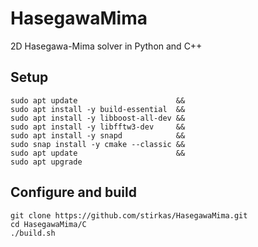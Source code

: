 # HasegawaMima
2D Hasegawa-Mima solver in Python and C++

## Setup
```
sudo apt update                      &&
sudo apt install -y build-essential  &&
sudo apt install -y libboost-all-dev &&
sudo apt install -y libfftw3-dev     &&
sudo apt install -y snapd            &&
sudo snap install -y cmake --classic &&
sudo apt update                      &&
sudo apt upgrade
```

## Configure and build
```
git clone https://github.com/stirkas/HasegawaMima.git
cd HasegawaMima/C
./build.sh
```
